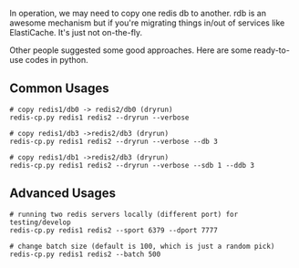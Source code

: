 
In operation, we may need to copy one redis db to another. rdb is an awesome
mechanism but if you're migrating things in/out of services like ElastiCache.
It's just not on-the-fly.

Other people suggested some good approaches. Here are some ready-to-use codes
in python.


## Common Usages
```
# copy redis1/db0 -> redis2/db0 (dryrun)
redis-cp.py redis1 redis2 --dryrun --verbose

# copy redis1/db3 ->redis2/db3 (dryrun)
redis-cp.py redis1 redis2 --dryrun --verbose --db 3

# copy redis1/db1 ->redis2/db3 (dryrun)
redis-cp.py redis1 redis2 --dryrun --verbose --sdb 1 --ddb 3
```

## Advanced Usages
```
# running two redis servers locally (different port) for testing/develop
redis-cp.py redis1 redis2 --sport 6379 --dport 7777

# change batch size (default is 100, which is just a random pick)
redis-cp.py redis1 redis2 --batch 500
```
